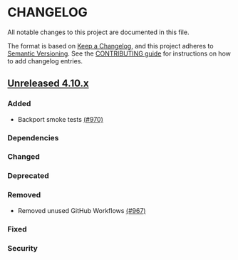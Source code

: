 # CHANGELOG
All notable changes to this project are documented in this file.

The format is based on [Keep a Changelog](https://keepachangelog.com/en/1.0.0/), and this project adheres to [Semantic Versioning](https://semver.org/spec/v2.0.0.html). See the [CONTRIBUTING guide](./CONTRIBUTING.md#Changelog) for instructions on how to add changelog entries.

## [Unreleased 4.10.x]
### Added
- Backport smoke tests [(#970)](https://github.com/wazuh/wazuh-indexer/pull/970)

### Dependencies

### Changed

### Deprecated

### Removed
- Removed unused GitHub Workflows [(#967)](https://github.com/wazuh/wazuh-indexer/pull/967)

### Fixed

### Security


[Unreleased 4.10.x]: https://github.com/wazuh/wazuh-indexer/compare/v4.10.2...4.10.3
